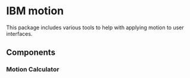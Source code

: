 # IBM motion

This package includes various tools to help with applying motion to user interfaces.

## Components

### Motion Calculator

